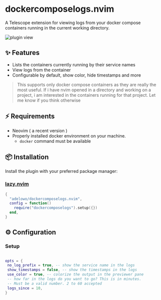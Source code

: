 # dockercomposelogs.nvim

A Telescope extension for viewing logs from your docker compose containers
running in the current working directory.

![plugin view](https://gist.github.com/user-attachments/assets/a9069fb3-faa2-428b-aacc-ffb33a92ca96)

## ✨ Features

- Lists the containers currently running by their service names
- View logs from the container
- Configurable by default, show color, hide timestamps and more

> This supports only docker compose containers as they are really the most useful.
> If i have nvim opened in a directory and working on a project, i am interested
> in the containers running for that project. Let me know if you think otherwise

## ⚡️ Requirements

- Neovim ( a recent version )
- Properly installed docker environment on your machine.
  - `docker` command must be available

## 📦 Installation

Install the plugin with your preferred package manager:

### [lazy.nvim](https://github.com/folke/lazy.nvim)

```lua
{
  "adelowo/dockercomposelogs.nvim",
  config = function()
    require("dockercomposelogs").setup({})
  end,
}
```

## ⚙️ Configuration

### Setup

```lua

opts = {
 no_log_prefix = true, -- show the service name in the logs
 show_timestamps = false, -- show the timestamps in the logs
 use_color = true, -- colorize the output in the previewer pane
 -- how far in the logs do you want to go? This is in minutes.
 -- Must be a valid number. 2 to 60 accepted
 logs_since = 10,
}

```
